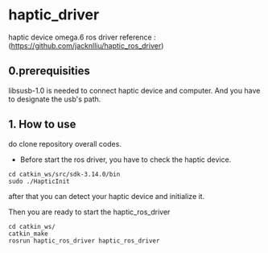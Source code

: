 # haptic_driver
haptic device omega.6 ros driver
reference : (https://github.com/jacknlliu/haptic_ros_driver) 

## 0.prerequisities
libsusb-1.0 is needed to connect haptic device and computer. 
And you have to designate the usb's path.

## 1. How to use
do clone repository overall codes.

* Before start the ros driver, you have to check the haptic device. 

```linux
cd catkin_ws/src/sdk-3.14.0/bin
sudo ./HapticInit
```

after that you can detect your haptic device and initialize it.

Then you are ready to start the haptic_ros_driver

```linux
cd catkin_ws/
catkin_make
rosrun haptic_ros_driver haptic_ros_driver
```
